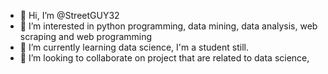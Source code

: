 - 👋 Hi, I’m @StreetGUY32
- 👀 I’m interested in python programming, data mining, data analysis, web scraping and web programming
- 🌱 I’m currently learning data science, I'm a student still.
- 💞️ I’m looking to collaborate on project that are related to data science,

<!---
StreetGUY32/StreetGUY32 is a ✨ special ✨ repository because its `README.md` (this file) appears on your GitHub profile.
You can click the Preview link to take a look at your changes.
--->

